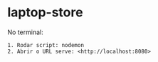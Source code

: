 # laptop-store

No terminal:

    1. Rodar script: nodemon
    2. Abrir o URL serve: <http://localhost:8080>
